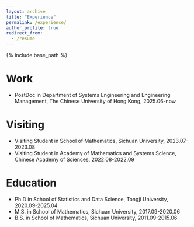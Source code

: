 ```yaml
---
layout: archive
title: "Experience"
permalink: /experience/
author_profile: true
redirect_from:
  - /resume
---
```


{% include base_path %}

Work
======
* PostDoc in Department of Systems Engineering and Engineering Management, The Chinese University of Hong Kong, 2025.06-now

Visiting
======
* Visiting Student in School of Mathematics, Sichuan University, 2023.07-2023.08
* Visiting Student in Academy of Mathematics and Systems Science, Chinese Academy of Sciences, 2022.08-2022.09

Education
======
* Ph.D in School of Statistics and Data Science, Tongji University, 2020.09-2025.04
* M.S. in School of Mathematics, Sichuan University, 2017.09-2020.06
* B.S. in School of Mathematics, Sichuan University, 2011.09-2015.06

